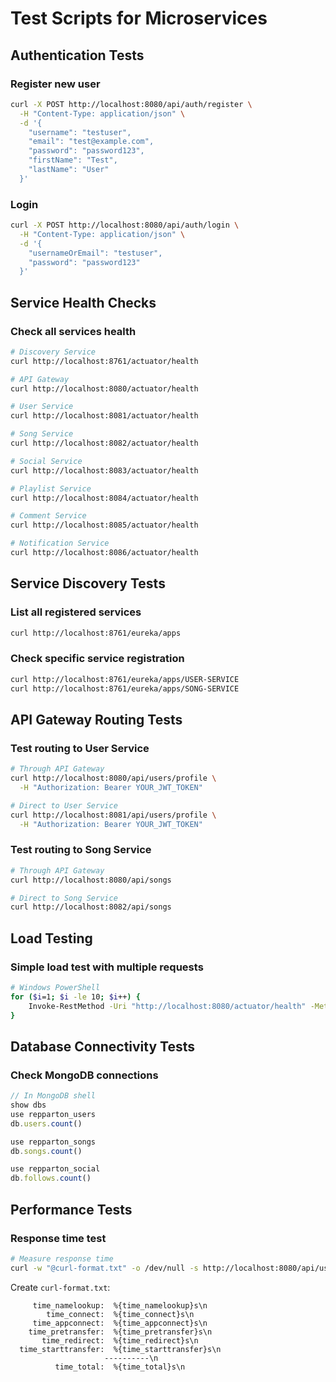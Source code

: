 # Test Scripts for Microservices

## Authentication Tests

### Register new user
```bash
curl -X POST http://localhost:8080/api/auth/register \
  -H "Content-Type: application/json" \
  -d '{
    "username": "testuser",
    "email": "test@example.com",
    "password": "password123",
    "firstName": "Test",
    "lastName": "User"
  }'
```

### Login
```bash
curl -X POST http://localhost:8080/api/auth/login \
  -H "Content-Type: application/json" \
  -d '{
    "usernameOrEmail": "testuser",
    "password": "password123"
  }'
```

## Service Health Checks

### Check all services health
```bash
# Discovery Service
curl http://localhost:8761/actuator/health

# API Gateway
curl http://localhost:8080/actuator/health

# User Service
curl http://localhost:8081/actuator/health

# Song Service  
curl http://localhost:8082/actuator/health

# Social Service
curl http://localhost:8083/actuator/health

# Playlist Service
curl http://localhost:8084/actuator/health

# Comment Service
curl http://localhost:8085/actuator/health

# Notification Service
curl http://localhost:8086/actuator/health
```

## Service Discovery Tests

### List all registered services
```bash
curl http://localhost:8761/eureka/apps
```

### Check specific service registration
```bash
curl http://localhost:8761/eureka/apps/USER-SERVICE
curl http://localhost:8761/eureka/apps/SONG-SERVICE
```

## API Gateway Routing Tests

### Test routing to User Service
```bash
# Through API Gateway
curl http://localhost:8080/api/users/profile \
  -H "Authorization: Bearer YOUR_JWT_TOKEN"

# Direct to User Service  
curl http://localhost:8081/api/users/profile \
  -H "Authorization: Bearer YOUR_JWT_TOKEN"
```

### Test routing to Song Service
```bash
# Through API Gateway
curl http://localhost:8080/api/songs

# Direct to Song Service
curl http://localhost:8082/api/songs
```

## Load Testing

### Simple load test with multiple requests
```bash
# Windows PowerShell
for ($i=1; $i -le 10; $i++) {
    Invoke-RestMethod -Uri "http://localhost:8080/actuator/health" -Method GET
}
```

## Database Connectivity Tests

### Check MongoDB connections
```javascript
// In MongoDB shell
show dbs
use repparton_users
db.users.count()

use repparton_songs  
db.songs.count()

use repparton_social
db.follows.count()
```

## Performance Tests

### Response time test
```bash
# Measure response time
curl -w "@curl-format.txt" -o /dev/null -s http://localhost:8080/api/users/profile
```

Create `curl-format.txt`:
```
     time_namelookup:  %{time_namelookup}s\n
        time_connect:  %{time_connect}s\n
     time_appconnect:  %{time_appconnect}s\n
    time_pretransfer:  %{time_pretransfer}s\n
       time_redirect:  %{time_redirect}s\n
  time_starttransfer:  %{time_starttransfer}s\n
                     ----------\n
          time_total:  %{time_total}s\n
```
